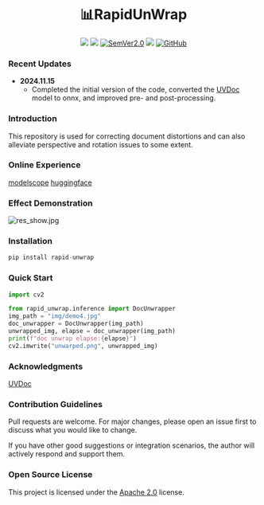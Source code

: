<div align="center">
  <div align="center">
    <h1><b>📊RapidUnWrap</b></h1>
  </div>
  <a href=""><img src="https://img.shields.io/badge/Python->=3.8,<3.13-aff.svg"></a>
  <a href=""><img src="https://img.shields.io/badge/OS-Linux%2C%20Mac%2C%20Win-pink.svg"></a>
<a href="https://semver.org/"><img alt="SemVer2.0" src="https://img.shields.io/badge/SemVer-2.0-brightgreen"></a>
  <a href="https://github.com/psf/black"><img src="https://img.shields.io/badge/code%20style-black-000000.svg"></a>
  <a href="https://github.com/RapidAI/TableStructureRec/blob/c41bbd23898cb27a957ed962b0ffee3c74dfeff1/LICENSE"><img alt="GitHub" src="https://img.shields.io/badge/license-Apache 2.0-blue"></a>
</div>

### Recent Updates

- **2024.11.15**
  - Completed the initial version of the code, converted the [UVDoc](https://github.com/tanguymagne/UVDoc) model to onnx, and improved pre- and post-processing.

### Introduction

This repository is used for correcting document distortions and can also alleviate perspective and rotation issues to some extent.

### Online Experience
[modelscope](https://www.modelscope.cn/studios/jockerK/DocUnwrap) [huggingface](https://huggingface.co/spaces/Joker1212/RapidUnwrap)

### Effect Demonstration
![res_show.jpg](preview.jpg)

### Installation
``` python {linenos=table}
pip install rapid-unwrap
```

### Quick Start

``` python {linenos=table}
import cv2

from rapid_unwrap.inference import DocUnwrapper
img_path = "img/demo4.jpg"
doc_unwrapper = DocUnwrapper(img_path)
unwrapped_img, elapse = doc_unwrapper(img_path)
print(f"doc unwrap elapse:{elapse}")
cv2.imwrite("unwarped.png", unwrapped_img)

```


### Acknowledgments

[UVDoc](https://github.com/tanguymagne/UVDoc)


### Contribution Guidelines

Pull requests are welcome. For major changes, please open an issue first to discuss what you would like to change.

If you have other good suggestions or integration scenarios, the author will actively respond and support them.


### Open Source License

This project is licensed under the [Apache 2.0](https://github.com/RapidAI/TableStructureRec/blob/c41bbd23898cb27a957ed962b0ffee3c74dfeff1/LICENSE) license.
